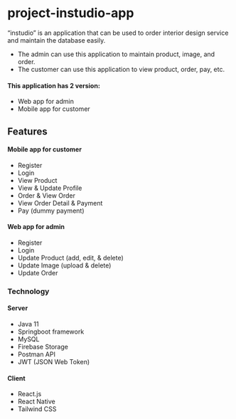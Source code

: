 # project-instudio-app
“instudio” is an application that can be used to order interior design service and maintain the database easily.
- The admin can use this application to maintain product, image, and order.
- The customer can use this application to view product, order, pay, etc.
#### This application has 2 version:
- Web app for admin
- Mobile app for customer

## Features
#### Mobile app for customer
- Register
- Login
- View Product
- View & Update Profile
- Order & View Order
- View Order Detail & Payment
- Pay (dummy payment)
#### Web app for admin
- Register
- Login
- Update Product (add, edit, & delete)
- Update Image (upload & delete)
- Update Order
### Technology
#### Server
- Java 11
- Springboot framework
- MySQL 
- Firebase Storage
- Postman API
- JWT (JSON Web Token)
#### Client
- React.js
- React Native
- Tailwind CSS
